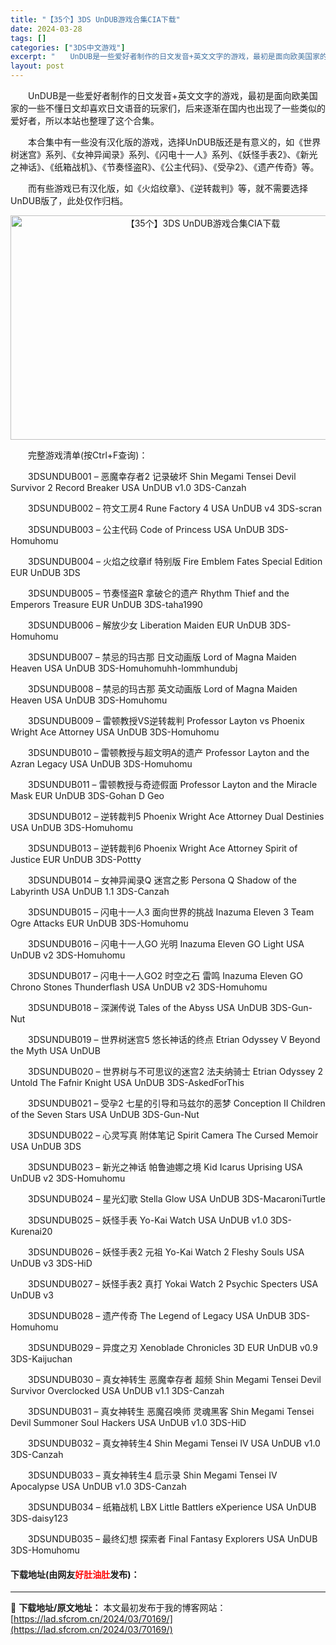 ```yaml
---
title: "【35个】3DS UnDUB游戏合集CIA下载"
date: 2024-03-28
tags: []
categories: ["3DS中文游戏"]
excerpt: "　　UnDUB是一些爱好者制作的日文发音+英文文字的游戏，最初是面向欧美国家的一些不懂日文却喜欢日文语音的玩家们，后来逐渐在国内也出现了一些类似的爱好者，所以本站也整理了这个合集。 　　本合集中有一些没有汉化版的游戏，选择UnDUB版还是有意义的，如《世界树迷宫》系列、《女神异闻录》系列、《闪电十一&hellip;"
layout: post
---
```


 <p>　　UnDUB是一些爱好者制作的日文发音+英文文字的游戏，最初是面向欧美国家的一些不懂日文却喜欢日文语音的玩家们，后来逐渐在国内也出现了一些类似的爱好者，所以本站也整理了这个合集。</p> <p>　　本合集中有一些没有汉化版的游戏，选择UnDUB版还是有意义的，如《世界树迷宫》系列、《女神异闻录》系列、《闪电十一人》系列、《妖怪手表2》、《新光之神话》、《纸箱战机》、《节奏怪盗R》、《公主代码》、《受孕2》、《遗产传奇》等。</p> <p>　　而有些游戏已有汉化版，如《火焰纹章》、《逆转裁判》等，就不需要选择UnDUB版了，此处仅作归档。</p> <p style="text-align: center;"><img src="https://lad.sfcrom.cn/wp-content/uploads/2024/03/20240328_66054afc021e5.webp" style="width: 600px; height: 359px;" alt="【35个】3DS UnDUB游戏合集CIA下载" /></p> <p>　　完整游戏清单(按Ctrl+F查询)：</p> <p>　　3DSUNDUB001 &ndash; 恶魔幸存者2 记录破坏 Shin Megami Tensei Devil Survivor 2 Record Breaker USA UnDUB v1.0 3DS-Canzah</p> <p>　　3DSUNDUB002 &ndash; 符文工房4 Rune Factory 4 USA UnDUB v4 3DS-scran</p> <p>　　3DSUNDUB003 &ndash; 公主代码 Code of Princess USA UnDUB 3DS-Homuhomu</p> <p>　　3DSUNDUB004 &ndash; 火焰之纹章if 特别版 Fire Emblem Fates Special Edition EUR UnDUB 3DS</p> <p>　　3DSUNDUB005 &ndash; 节奏怪盗R 拿破仑的遗产 Rhythm Thief and the Emperors Treasure EUR UnDUB 3DS-taha1990</p> <p>　　3DSUNDUB006 &ndash; 解放少女 Liberation Maiden EUR UnDUB 3DS-Homuhomu</p> <p>　　3DSUNDUB007 &ndash; 禁忌的玛古那 日文动画版 Lord of Magna Maiden Heaven USA UnDUB 3DS-Homuhomuhh-lommhundubj</p> <p>　　3DSUNDUB008 &ndash; 禁忌的玛古那 英文动画版 Lord of Magna Maiden Heaven USA UnDUB 3DS-Homuhomu</p> <p>　　3DSUNDUB009 &ndash; 雷顿教授VS逆转裁判 Professor Layton vs Phoenix Wright Ace Attorney USA UnDUB 3DS-Homuhomu</p> <p>　　3DSUNDUB010 &ndash; 雷顿教授与超文明A的遗产 Professor Layton and the Azran Legacy USA UnDUB 3DS-Homuhomu</p> <p>　　3DSUNDUB011 &ndash; 雷顿教授与奇迹假面 Professor Layton and the Miracle Mask EUR UnDUB 3DS-Gohan D Geo</p> <p>　　3DSUNDUB012 &ndash; 逆转裁判5 Phoenix Wright Ace Attorney Dual Destinies USA UnDUB 3DS-Homuhomu</p> <p>　　3DSUNDUB013 &ndash; 逆转裁判6 Phoenix Wright Ace Attorney Spirit of Justice EUR UnDUB 3DS-Pottty</p> <p>　　3DSUNDUB014 &ndash; 女神异闻录Q 迷宫之影 Persona Q Shadow of the Labyrinth USA UnDUB 1.1 3DS-Canzah</p> <p>　　3DSUNDUB015 &ndash; 闪电十一人3 面向世界的挑战 Inazuma Eleven 3 Team Ogre Attacks EUR UnDUB 3DS-Homuhomu</p> <p>　　3DSUNDUB016 &ndash; 闪电十一人GO 光明 Inazuma Eleven GO Light USA UnDUB v2 3DS-Homuhomu</p> <p>　　3DSUNDUB017 &ndash; 闪电十一人GO2 时空之石 雷鸣 Inazuma Eleven GO Chrono Stones Thunderflash USA UnDUB v2 3DS-Homuhomu</p> <p>　　3DSUNDUB018 &ndash; 深渊传说 Tales of the Abyss USA UnDUB 3DS-Gun-Nut</p> <p>　　3DSUNDUB019 &ndash; 世界树迷宫5 悠长神话的终点 Etrian Odyssey V Beyond the Myth USA UnDUB</p> <p>　　3DSUNDUB020 &ndash; 世界树与不可思议的迷宫2 法夫纳骑士 Etrian Odyssey 2 Untold The Fafnir Knight USA UnDUB 3DS-AskedForThis</p> <p>　　3DSUNDUB021 &ndash; 受孕2 七星的引导和马兹尔的恶梦 Conception II Children of the Seven Stars USA UnDUB 3DS-Gun-Nut</p> <p>　　3DSUNDUB022 &ndash; 心灵写真 附体笔记 Spirit Camera The Cursed Memoir USA UnDUB 3DS</p> <p>　　3DSUNDUB023 &ndash; 新光之神话 帕鲁迪娜之境 Kid Icarus Uprising USA UnDUB v2 3DS-Homuhomu</p> <p>　　3DSUNDUB024 &ndash; 星光幻歌 Stella Glow USA UnDUB 3DS-MacaroniTurtle</p> <p>　　3DSUNDUB025 &ndash; 妖怪手表 Yo-Kai Watch USA UnDUB v1.0 3DS-Kurenai20</p> <p>　　3DSUNDUB026 &ndash; 妖怪手表2 元祖 Yo-Kai Watch 2 Fleshy Souls USA UnDUB v3 3DS-HiD</p> <p>　　3DSUNDUB027 &ndash; 妖怪手表2 真打 Yokai Watch 2 Psychic Specters USA UnDUB v3</p> <p>　　3DSUNDUB028 &ndash; 遗产传奇 The Legend of Legacy USA UnDUB 3DS-Homuhomu</p> <p>　　3DSUNDUB029 &ndash; 异度之刃 Xenoblade Chronicles 3D EUR UnDUB v0.9 3DS-Kaijuchan</p> <p>　　3DSUNDUB030 &ndash; 真女神转生 恶魔幸存者 超频 Shin Megami Tensei Devil Survivor Overclocked USA UnDUB v1.1 3DS-Canzah</p> <p>　　3DSUNDUB031 &ndash; 真女神转生 恶魔召唤师 灵魂黑客 Shin Megami Tensei Devil Summoner Soul Hackers USA UnDUB v1.0 3DS-HiD</p> <p>　　3DSUNDUB032 &ndash; 真女神转生4 Shin Megami Tensei IV USA UnDUB v1.0 3DS-Canzah</p> <p>　　3DSUNDUB033 &ndash; 真女神转生4 启示录 Shin Megami Tensei IV Apocalypse USA UnDUB v1.0 3DS-Canzah</p> <p>　　3DSUNDUB034 &ndash; 纸箱战机 LBX Little Battlers eXperience USA UnDUB 3DS-daisy123</p> <p>　　3DSUNDUB035 &ndash; 最终幻想 探索者 Final Fantasy Explorers USA UnDUB 3DS-Homuhomu</p> <p><h4>下载地址(由网友<font color="red">好肚油肚</font>发布)：</h4></p> 

---
📖 **下载地址/原文地址：** 本文最初发布于我的博客网站：[https://lad.sfcrom.cn/2024/03/70169/](https://lad.sfcrom.cn/2024/03/70169/)
